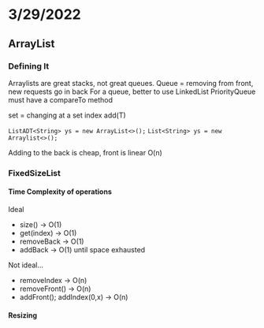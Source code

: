 # 3/29/2022

## ArrayList

### Defining It

Arraylists are great stacks, not great queues.
Queue = removing from front, new requests go in back
For a queue, better to use LinkedList
PriorityQueue must have a compareTo method

set = changing at a set index
add(T)

``ListADT<String> ys = new ArrayList<>();``
``List<String> ys = new Arraylist<>();``

Adding to the back is cheap, front is linear O(n)

### FixedSizeList

#### Time Complexity of operations

Ideal

- size() -> O(1)
- get(index) -> O(1)
- removeBack -> O(1)
- addBack -> O(1) until space exhausted

Not ideal...

- removeIndex -> O(n)
- removeFront() -> O(n)
- addFront(); addIndex(0,x) -> O(n)

#### Resizing

